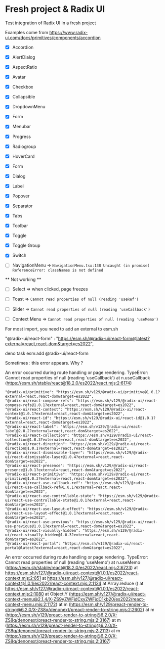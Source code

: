 # Fresh project & Radix UI

Test integration of Radix UI in a fresh project

Examples come from https://www.radix-ui.com/docs/primitives/components/accordion

- [x] Accordion
- [x] AlertDialog
- [x] AspectRatio
- [x] Avatar
- [x] Checkbox
- [x] Collapsible
- [x] DropdownMenu
- [x] Form
- [x] Menubar
- [x] Progress
- [x] Radiogroup
- [x] HoverCard
- [x] Form
- [x] Dialog
- [x] Label
- [x] Popover
- [x] Separator
- [x] Tabs
- [x] Toolbar
- [x] Toggle
- [x] Toggle Group
- [x] Switch
- [ ] NavigationMenu => `NavigationMenu.tsx:138 Uncaught (in promise) ReferenceError: classNames is not defined`


** Not working **
- [ ] Select => when clicked, page freezes
- [ ] Toast => `Cannot read properties of null (reading 'useRef')`
- [ ] Slider => `Cannot read properties of null (reading 'useCallback')`
- [ ] Context Menu => `Cannot read properties of null (reading 'useMemo')`


For most import, you need to add an external to esm.sh

"@radix-ui/react-form" :
"https://esm.sh/@radix-ui/react-form@latest?external=react,react-dom&target=es2022",

deno task esm:add @radix-ui/react-form

Sometimes : this error appears. Why ?

An error occurred during route handling or page rendering. TypeError: Cannot
read properties of null (reading 'useCallback') at n.useCallback
(https://esm.sh/stable/react@18.2.0/es2022/react.mjs:2:6174)

    "@radix-ui/primitive": "https://esm.sh/v129/@radix-ui/primitive@1.0.1?external=react,react-dom&target=es2022",
    "@radix-ui/react-compose-refs": "https://esm.sh/v129/@radix-ui/react-compose-refs@1.0.1?external=react,react-dom&target=es2022",
    "@radix-ui/react-context": "https://esm.sh/v129/@radix-ui/react-context@1.0.1?external=react,react-dom&target=es2022",
    "@radix-ui/react-id": "https://esm.sh/v129/@radix-ui/react-id@1.0.1?external=react,react-dom&target=es2022",
    "@radix-ui/react-label": "https://esm.sh/v129/@radix-ui/react-label@2.0.2?external=react,react-dom&target=es2022",
    "@radix-ui/react-collection": "https://esm.sh/v129/@radix-ui/react-collection@1.0.3?external=react,react-dom&target=es2022",
    "@radix-ui/react-direction": "https://esm.sh/v129/@radix-ui/react-direction@1.0.1?external=react,react-dom&target=es2022",
    "@radix-ui/react-dismissable-layer": "https://esm.sh/v129/@radix-ui/react-dismissable-layer@1.0.4?external=react,react-dom&target=es2022",
    "@radix-ui/react-presence": "https://esm.sh/v129/@radix-ui/react-presence@1.0.1?external=react,react-dom&target=es2022",
    "@radix-ui/react-primitive": "https://esm.sh/v129/@radix-ui/react-primitive@1.0.3?external=react,react-dom&target=es2022",
    "@radix-ui/react-use-callback-ref": "https://esm.sh/v129/@radix-ui/react-use-callback-ref@1.0.1?external=react,react-dom&target=es2022",
    "@radix-ui/react-use-controllable-state": "https://esm.sh/v129/@radix-ui/react-use-controllable-state@1.0.1?external=react,react-dom&target=es2022",
    "@radix-ui/react-use-layout-effect": "https://esm.sh/v129/@radix-ui/react-use-layout-effect@1.0.1?external=react,react-dom&target=es2022",
    "@radix-ui/react-use-previous": "https://esm.sh/v129/@radix-ui/react-use-previous@1.0.1?external=react,react-dom&target=es2022",
    "@radix-ui/react-visually-hidden": "https://esm.sh/v129/@radix-ui/react-visually-hidden@1.0.3?external=react,react-dom&target=es2022",
    "@radix-ui/react-portal": "https://esm.sh/v129/@radix-ui/react-portal@latest?external=react,react-dom&target=es2022",

An error occurred during route handling or page rendering. TypeError: Cannot
read properties of null (reading 'useMemo') at n.useMemo
(https://esm.sh/stable/react@18.2.0/es2022/react.mjs:2:6723) at
https://esm.sh/v127/@radix-ui/react-context@1.0.1/es2022/react-context.mjs:2:851
at
https://esm.sh/v127/@radix-ui/react-context@1.0.1/es2022/react-context.mjs:2:1124
at Array.reduce (<anonymous>) at
https://esm.sh/v127/@radix-ui/react-context@1.0.1/es2022/react-context.mjs:2:1080
at Object.Y
(https://esm.sh/v127/@radix-ui/react-context-menu@2.1.4/X-ZS9yZWFjdCxyZWFjdC1kb20/es2022/react-context-menu.mjs:2:1172)
at m
(https://esm.sh/v129/preact-render-to-string@6.2.0/X-ZS8q/denonext/preact-render-to-string.mjs:2:2602)
at m
(https://esm.sh/v129/preact-render-to-string@6.2.0/X-ZS8q/denonext/preact-render-to-string.mjs:2:3167)
at m
(https://esm.sh/v129/preact-render-to-string@6.2.0/X-ZS8q/denonext/preact-render-to-string.mjs:2:2113)
at m
(https://esm.sh/v129/preact-render-to-string@6.2.0/X-ZS8q/denonext/preact-render-to-string.mjs:2:3167)
